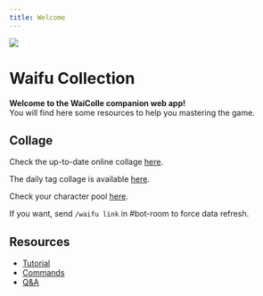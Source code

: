 ```yaml
---
title: Welcome
---
```


<img src="/images/drpzn.png" class="mx-auto w-1/2" />

# Waifu Collection

**Welcome to the WaiColle companion web app!** \
You will find here some resources to help you mastering the game.

## Collage

Check the up-to-date online collage [here](/collage).

The daily tag collage is available [here](/daily).

Check your character pool [here](/pool).

If you want, send `/waifu link` in #bot-room to force data refresh.

## Resources

* [Tutorial](/help/tutorial)
* [Commands](/help/commands)
* [Q&A](/help/q-and-a)
